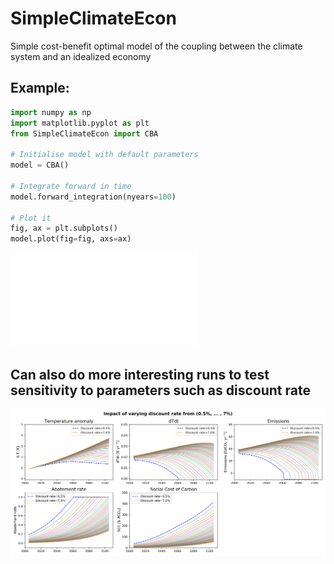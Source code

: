 # SimpleClimateEcon
Simple cost-benefit optimal model of the coupling between the climate system and an idealized economy

## Example:

```python
import numpy as np
import matplotlib.pyplot as plt
from SimpleClimateEcon import CBA

# Initialise model with default parameters
model = CBA()

# Integrate forward in time
model.forward_integration(nyears=100)

# Plot it
fig, ax = plt.subplots()
model.plot(fig=fig, axs=ax)
```
![Impact of varying the discount rate in the model](Example_figure.pdf)

## Can also do more interesting runs to test sensitivity to parameters such as discount rate
![Impact of varying the discount rate in the model](varying_discount_rate.png)
